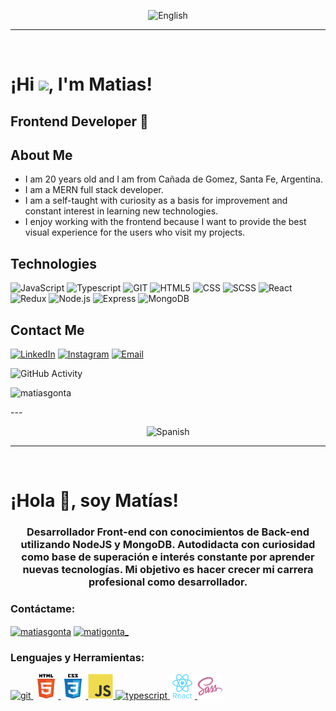 <p align="center">
  <img src="https://upload.wikimedia.org/wikipedia/en/thumb/a/ae/Flag_of_the_United_Kingdom.svg/2560px-Flag_of_the_United_Kingdom.svg.png" alt="English" width="100px" />
</p>

---
<br />
<h1 align="left">¡Hi <img src="https://raw.githubusercontent.com/iampavangandhi/iampavangandhi/master/gifs/Hi.gif" width="30px">, I'm Matias! </h1>
<h2>Frontend Developer 🎨</h2>

## About Me
- I am 20 years old and I am from Cañada de Gomez, Santa Fe, Argentina.
- I am a MERN full stack developer.
- I am a self-taught with curiosity as a basis for improvement and constant interest in learning new technologies.
- I enjoy working with the frontend because I want to provide the best visual experience for the users who visit my projects.

## Technologies
  ![JavaScript](https://img.shields.io/badge/-JavaScript-333333?style=flat&logo=javascript)
  ![Typescript](https://img.shields.io/badge/-Typescript-333333?style=flat&logo=typescript)
  ![GIT](https://img.shields.io/badge/-GIT-333333?style=flat&logo=CSS3&logoColor=1572B6)
  ![HTML5](https://img.shields.io/badge/-HTML5-333333?style=flat&logo=HTML5)
  ![CSS](https://img.shields.io/badge/-CSS-333333?style=flat&logo=CSS3&logoColor=1572B6)
  ![SCSS](https://img.shields.io/badge/-SCSS-333333?style=flat&logo=SASS&logoColor=CE6B9E)
  ![React](https://img.shields.io/badge/-React-333333?style=flat&logo=react)
  ![Redux](https://img.shields.io/badge/-Redux-333333?style=flat&logo=redux)
  ![Node.js](https://img.shields.io/badge/-Node.js-333333?style=flat&logo=node.js)
  ![Express](https://img.shields.io/badge/-Express-333333?style=flat&logo=express)
  ![MongoDB](https://img.shields.io/badge/-MongoDB-333333?style=flat&logo=MongoDB)

## Contact Me
<a href="https://linkedin.com/in/matiasgonta" target="_blank"><img alt="LinkedIn" src="https://img.shields.io/badge/LinkedIn-matiasgonta-blue?style=flat-square&logo=linkedin"></a>
<a href="https://www.instagram.com/matigonta_/" target="_blank"><img alt="Instagram" src="https://img.shields.io/badge/Instagram-matigonta_-blue?style=flat-square&logo=instagram"></a>
<a href="maret2023@gmail.com" target="_blank"><img alt="Email" src="https://img.shields.io/badge/Gmail-maret2023@gmail.com-blue?style=flat-square&logo=gmail"></a>  

![GitHub Activity](https://github-readme-stats.vercel.app/api?username=MatiasGonta&show_icons=true)

<p align="left"> <img src="https://komarev.com/ghpvc/?username=MatiasGonta&label=Profile%20views&color=0e75b6&style=flat" alt="matiasgonta" /> </p>
---

<p align="center">
  <img src="https://upload.wikimedia.org/wikipedia/commons/thumb/9/9a/Flag_of_Spain.svg/2560px-Flag_of_Spain.svg.png" alt="Spanish" width="100px" />
</p>

---
<br/>
<h1 align="left">¡Hola 👋, soy Matías!</h1>
<h3 align="center">Desarrollador Front-end con conocimientos de Back-end utilizando NodeJS y MongoDB. Autodidacta con curiosidad como base de superación e interés constante por aprender nuevas tecnologías. Mi objetivo es hacer crecer mi carrera profesional como desarrollador.</h3>

<h3 align="left">Contáctame:</h3>
<p align="left">
  <a href="https://linkedin.com/in/matiasgonta" target="blank">
    <img align="center" src="https://raw.githubusercontent.com/rahuldkjain/github-profile-readme-generator/master/src/images/icons/Social/linked-in-alt.svg" alt="matiasgonta" height="30" width="40" /></a>
  <a href="https://instagram.com/matigonta_" target="blank">
    <img align="center" src="https://raw.githubusercontent.com/rahuldkjain/github-profile-readme-generator/master/src/images/icons/Social/instagram.svg" alt="matigonta_" height="30" width="40" /></a>
</p>

<h3 align="left">Lenguajes y Herramientas:</h3>
<p align="left">
  <a href="https://git-scm.com/" target="_blank" rel="noreferrer">
    <img src="https://www.vectorlogo.zone/logos/git-scm/git-scm-icon.svg" alt="git" width="40" height="40"/>
  </a>
  <a href="https://www.w3.org/html/" target="_blank" rel="noreferrer">
    <img src="https://raw.githubusercontent.com/devicons/devicon/master/icons/html5/html5-original-wordmark.svg" alt="html5" width="40" height="40"/>
  </a>
  <a href="https://www.w3schools.com/css/" target="_blank" rel="noreferrer">
    <img src="https://raw.githubusercontent.com/devicons/devicon/master/icons/css3/css3-original-wordmark.svg" alt="css3" width="40" height="40"/>
  </a>
  <a href="https://developer.mozilla.org/en-US/docs/Web/JavaScript" target="_blank" rel="noreferrer">
    <img src="https://raw.githubusercontent.com/devicons/devicon/master/icons/javascript/javascript-original.svg" alt="javascript" width="40" height="40"/>
  </a>
  <a href="https://www.typescriptlang.org/" target="_blank" rel="noreferrer">
    <img src="https://upload.wikimedia.org/wikipedia/commons/thumb/4/4c/Typescript_logo_2020.svg/2048px-Typescript_logo_2020.svg.png" alt="typescript" width="40" height="40"/>
  </a>
  <a href="https://reactjs.org/" target="_blank" rel="noreferrer">
    <img src="https://raw.githubusercontent.com/devicons/devicon/master/icons/react/react-original-wordmark.svg" alt="react" width="40" height="40"/>
  </a>
    <a href="https://sass-lang.com/" target="_blank" rel="noreferrer">
    <img src="https://raw.githubusercontent.com/devicons/devicon/master/icons/sass/sass-original.svg" alt="sass" width="40" height="40"/>
  </a>
</p>
